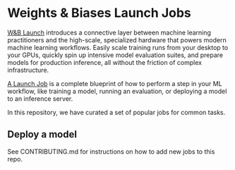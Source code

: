 # Weights & Biases Launch Jobs

[W&B Launch](https://docs.wandb.ai/guides/launch) introduces a connective layer between machine learning practitioners and the high-scale, specialized hardware that powers modern machine learning workflows. Easily scale training runs from your desktop to your GPUs, quickly spin up intensive model evaluation suites, and prepare models for production inference, all without the friction of complex infrastructure.

[A Launch Job](https://docs.wandb.ai/guides/launch/create-job) is a complete blueprint of how to perform a step in your ML workflow, like training a model, running an evaluation, or deploying a model to an inference server.


In this repository, we have curated a set of popular jobs for common tasks.

## Deploy a model


See CONTRIBUTING.md for instructions on how to add new jobs to this repo.
